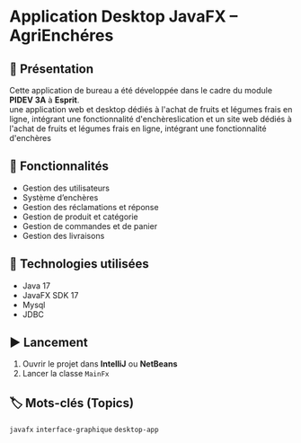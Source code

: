 # Application Desktop JavaFX – AgriEnchéres

## 📝 Présentation

Cette application de bureau a été développée dans le cadre du module **PIDEV 3A** à **Esprit**.  
une application web et desktop dédiés à l'achat de fruits et légumes frais en ligne, intégrant une fonctionnalité d'enchèreslication et un site web dédiés à l'achat de fruits et légumes frais en ligne, intégrant une fonctionnalité d'enchères

## 🎯 Fonctionnalités

- Gestion des utilisateurs
- Système d’enchères
- Gestion des réclamations et réponse
- Gestion de produit et catégorie
- Gestion de commandes et de panier 
- Gestion des livraisons

## 🧰 Technologies utilisées

- Java 17  
- JavaFX SDK 17  
- Mysql
- JDBC

## ▶️ Lancement

1. Ouvrir le projet dans **IntelliJ** ou **NetBeans**  
2. Lancer la classe `MainFx`  

## 🏷️ Mots-clés (Topics)

`javafx`  `interface-graphique` `desktop-app` 


